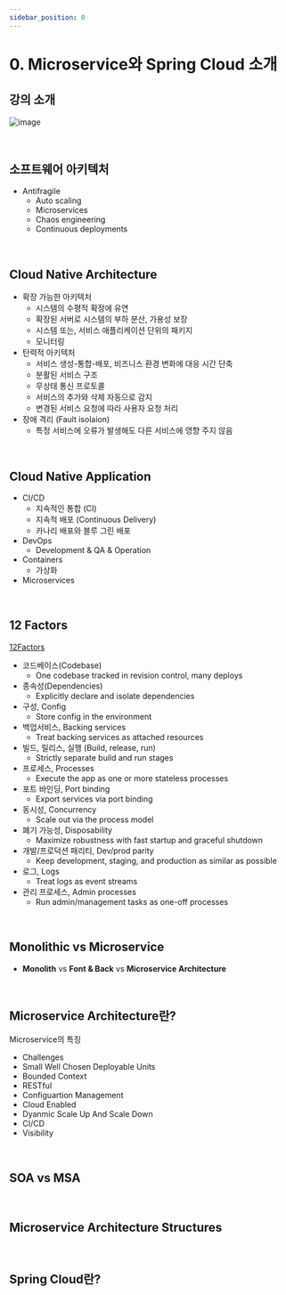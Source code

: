 ```yaml
---
sidebar_position: 0
---
```


# 0. Microservice와 Spring Cloud 소개

## 강의 소개

![image](https://user-images.githubusercontent.com/42582516/235333982-6c678723-1911-47d5-8335-335534c87180.png)

<br/>

## 소프트웨어 아키텍처

- Antifragile
  - Auto scaling
  - Microservices
  - Chaos engineering
  - Continuous deployments

<br/>

## Cloud Native Architecture

- 확장 가능한 아키텍처
  - 시스템의 수평적 확정에 유연
  - 확장된 서버로 시스템의 부하 분산, 가용성 보장
  - 시스템 또는, 서비스 애플리케이션 단위의 패키지
  - 모니터링
- 탄력적 아키텍처
  - 서비스 생성-통합-배포, 비즈니스 환경 변화에 대응 시간 단축
  - 분활된 서비스 구조
  - 무상태 통신 프로토콜
  - 서비스의 추가와 삭제 자동으로 감지
  - 변경된 서비스 요청에 따라 사용자 요청 처리
- 장애 격리 (Fault isolaion)
  - 특정 서비스에 오류가 발생해도 다른 서비스에 영향 주지 않음

<br/>

## Cloud Native Application

- CI/CD
  - 지속적인 통합 (CI)
  - 지속적 배포 (Continuous Delivery)
  - 카나리 배포와 블루 그린 배포
- DevOps
  - Development & QA & Operation
- Containers
  - 가상화
- Microservices

<br/>

## 12 Factors

[12Factors](https://12factor.net/)

- 코드베이스(Codebase)
  - One codebase tracked in revision control, many deploys
- 종속성(Dependencies)
  - Explicitly declare and isolate dependencies
- 구성, Config
  - Store config in the environment
- 백업서비스, Backing services
  - Treat backing services as attached resources
- 빌드, 릴리스, 실행 (Build, release, run)
  - Strictly separate build and run stages
- 프로세스, Processes
  - Execute the app as one or more stateless processes
- 포트 바인딩, Port binding
  - Export services via port binding
- 동시성, Concurrency
  - Scale out via the process model
- 폐기 가능성, Disposability
  - Maximize robustness with fast startup and graceful shutdown
- 개발/프로덕션 패리티, Dev/prod parity
  - Keep development, staging, and production as similar as possible
- 로그, Logs
  - Treat logs as event streams
- 관리 프로세스, Admin processes
  - Run admin/management tasks as one-off processes

<br/>

## Monolithic vs Microservice

- **Monolith** vs **Font & Back** vs **Microservice Architecture**

<br/>

## Microservice Architecture란?

Microservice의 특징

- Challenges
- Small Well Chosen Deployable Units
- Bounded Context
- RESTful
- Configuartion Management
- Cloud Enabled
- Dyanmic Scale Up And Scale Down
- CI/CD
- Visibility

<br/>

## SOA vs MSA

<br/>

## Microservice Architecture Structures

<br/>

## Spring Cloud란?